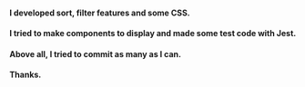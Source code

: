 #### I developed sort, filter features and some CSS.

#### I tried to make components to display and made some test code with Jest.

#### Above all, I tried to commit as many as I can.

#### Thanks.
